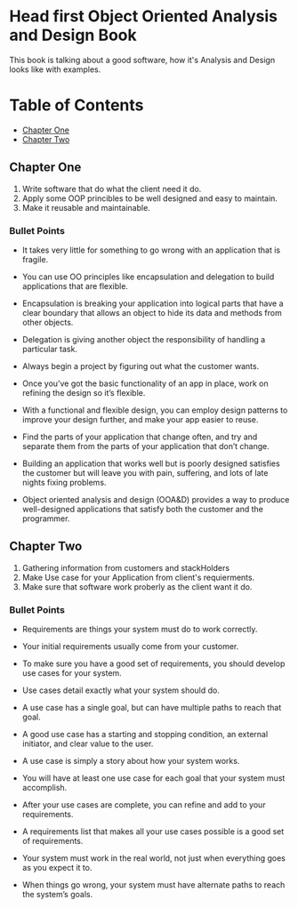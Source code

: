 # Head first Object Oriented Analysis and Design Book
   This book is talking about a good software, how it's Analysis and Design looks like with examples.

# Table of Contents
* [Chapter One](#chapter-one)
* [Chapter Two](#chapter-two)

## Chapter One

  1. Write software that do what the client need it do.
  2. Apply some OOP princibles to be well designed and easy to maintain.
  3. Make it reusable and maintainable.
  
  ### Bullet Points

  * It takes very little for something to go wrong with an application that is fragile.

  * You can use OO principles like encapsulation and delegation to build applications that are flexible.

  * Encapsulation is breaking your application into logical parts that have a clear boundary that allows an object to hide its data and methods from other objects.

  * Delegation is giving another object the responsibility of handling a particular task.

  * Always begin a project by figuring out what the customer wants.

  * Once you’ve got the basic functionality of an app in place, work on refining the design so it’s flexible.

  * With a functional and flexible design, you can employ design patterns to improve your design further, and make your app easier to reuse.

  * Find the parts of your application that change often, and try and separate them from the parts of your application that don’t change.

  * Building an application that works well but is poorly designed satisfies the customer but will leave you with pain, suffering, and lots of late nights fixing problems.

  * Object oriented analysis and design (OOA&D) provides a way to produce well-designed applications that satisfy both the customer and the programmer.


## Chapter Two
   1. Gathering information from customers and stackHolders
   2. Make Use case for your Application from client's requierments.
   3. Make sure that software work proberly as the client want it do.

  ### Bullet Points
   * Requirements are things your system must do to work correctly.

   * Your initial requirements usually come from your customer.

   * To make sure you have a good set of requirements, you should develop use cases for your system.

   * Use cases detail exactly what your system should do.

   * A use case has a single goal, but can have multiple paths to reach that goal.

   * A good use case has a starting and stopping condition, an external initiator, and clear value to the user.

   * A use case is simply a story about how your system works.

   * You will have at least one use case for each goal that your system must accomplish.

   * After your use cases are complete, you can refine and add to your requirements.

   * A requirements list that makes all your use cases possible is a good set of requirements.

   * Your system must work in the real world, not just when everything goes as you expect it to.

   * When things go wrong, your system must have alternate paths to reach the system’s goals.
